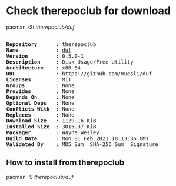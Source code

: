 # Check therepoclub for download

pacman -Si *therepoclub/duf*

<div class="highlight"><pre class="highlight"><text>
<b>Repository</b>      : therepoclub
<b>Name</b>            : <a href="../../x86_64/duf-0.5.0-1-x86_64.pkg.tar.zst">duf</a>
<b>Version</b>         : 0.5.0-1
<b>Description</b>     : Disk Usage/Free Utility
<b>Architecture</b>    : x86_64
<b>URL</b>             : https://github.com/muesli/duf
<b>Licenses</b>        : MIT
<b>Groups</b>          : None
<b>Provides</b>        : None
<b>Depends On</b>      : None
<b>Optional Deps</b>   : None
<b>Conflicts With</b>  : None
<b>Replaces</b>        : None
<b>Download Size</b>   : 1129.16 KiB
<b>Installed Size</b>  : 3015.37 KiB
<b>Packager</b>        : Wayne Wesley <wayne6324@gmail.com>
<b>Build Date</b>      : Mon 01 Feb 2021 18:13:36 GMT
<b>Validated By</b>    : MD5 Sum  SHA-256 Sum  Signature
</text></pre></div>

## How to install from therepoclub

pacman -S *therepoclub/duf*
